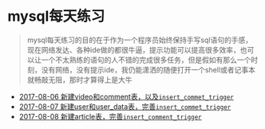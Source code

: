 # mysql每天练习
> mysql每天练习的目的在于作为一个程序员始终保持手写sql语句的手感，现在网络发达、各种ide做的都很牛逼，提示功能可以提高很多效率，也可以让一个不太熟练的语句的人不错的完成很多任务，但是假如有那么一个时刻，没有网络，没有提示ide，我仍能潇洒的随便打开一个shell或者记事本就畅敲无阻，那时才算得上是大牛

- [2017-08-06 新建video和comment表，以及`insert_commet_trigger`](/?p=/doc/mysql/daily-2017-08-06.md)
- [2017-08-07 新建user和user_data表，完善`insert_commet_trigger`](/?p=/doc/mysql/daily-2017-08-07.md)
- [2017-08-08 新建article表，完善`insert_comment_trigger`](/?p=/doc/mysql/daily-2017-08-08.md)


